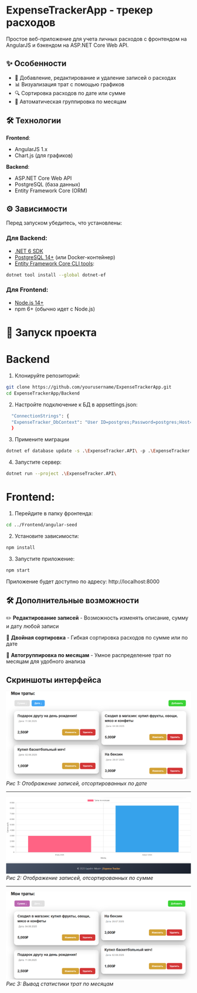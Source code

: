 # ExpenseTrackerApp - трекер расходов

Простое веб-приложение для учета личных расходов с фронтендом на AngularJS и бэкендом на ASP.NET Core Web API.

## ✨ Особенности

- 📝 Добавление, редактирование и удаление записей о расходах
- 📊 Визуализация трат с помощью графиков
- 🔍 Сортировка расходов по дате или сумме
- 📅 Автоматическая группировка по месяцам

## 🛠 Технологии

**Frontend**:
- AngularJS 1.x
- Chart.js (для графиков)

**Backend**:
- ASP.NET Core Web API
- PostgreSQL (база данных)
- Entity Framework Core (ORM)

## ⚙️ Зависимости

Перед запуском убедитесь, что установлены:

### Для Backend:
- [.NET 6 SDK](https://dotnet.microsoft.com/download)
- [PostgreSQL 14+](https://www.postgresql.org/download/) (или Docker-контейнер)
- [Entity Framework Core CLI tools](https://docs.microsoft.com/ef/core/cli/dotnet):
  
```sh
dotnet tool install --global dotnet-ef
```
  ### Для Frontend:
- [Node.js 14+](https://nodejs.org/)
- npm 6+ (обычно идет с Node.js)
  
# 🚀 Запуск проекта
# Backend
  1. Клонируйте репозиторий:
```sh
git clone https://github.com/yourusername/ExpenseTrackerApp.git
cd ExpenseTrackerApp/Backend
```

2. Настройте подключение к БД в appsettings.json:
```sh
  "ConnectionStrings": {
  "ExpenseTracker_DbContext": "User ID=postgres;Password=postgres;Host=localhost;Port=5432;Database=ExpenseTrackerDB;"
  }
```
3. Примените миграции
```sh
dotnet ef database update -s .\ExpenseTracker.API\ -p .\ExpenseTracker.DataBase\
```
4. Запустите сервер:
```sh
dotnet run --project .\ExpenseTracker.API\
```

# Frontend:
1. Перейдите в папку фронтенда:
```sh
cd ../Frontend/angular-seed
```

2. Установите зависимости:
```sh
npm install
```
3. Запустите приложение:
```sh
npm start
```
Приложение будет доступно по адресу: http://localhost:8000

## 🛠 Дополнительные возможности

✏️ **Редактирование записей** - Возможность изменять описание, сумму и дату любой записи

🔄 **Двойная сортировка** - Гибкая сортировка расходов по сумме или по дате

📅 **Автогруппировка по месяцам** - Умное распределение трат по месяцам для удобного анализа

## Скриншоты интерфейса

![Отображение записей, отсортированных по дате](./images/image_1.png)
*Рис 1: Отображение записей, отсортированных по дате*

---

![Отображение записей, отсортированных по сумме](./images/image_2.png)
*Рис 2: Отображение записей, отсортированных по сумме*

---

![Вывод статистики трат по месяцам](./images/image_3.png)
*Рис 3: Вывод статистики трат по месяцам*



